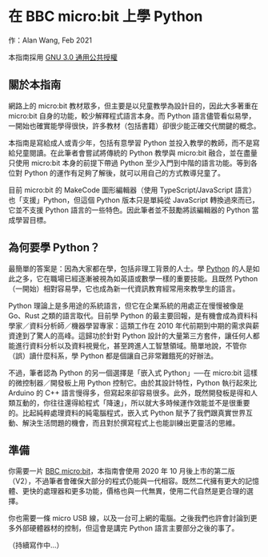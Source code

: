 # 在 BBC micro:bit 上學 Python

作：Alan Wang, Feb 2021

本指南採用 [GNU 3.0 通用公共授權](https://www.chinasona.org/gnu/gnulgpl-v3-tc.html)

## 關於本指南

網路上的 micro:bit 教材眾多，但主要是以兒童教學為設計目的，因此大多著重在 micro:bit 自身的功能，較少解釋程式語言本身。而 Python 語言儘管看似易學，一開始也確實能學得很快，許多教材（包括書籍）卻很少能正確交代關鍵的概念。

本指南是寫給成人或青少年，包括有意學習 Python 並投入教學的教師，而不是寫給兒童閱讀。在此筆者會嘗試將傳統的 Python 教學與 micro:bit 融合，並在盡量只使用 micro:bit 本身的前提下帶過 Python 至少入門到中階的語言功能。等到各位對 Python 的運作有足夠了解後，就可以用自己的方式教導兒童了。

目前 micro:bit 的 MakeCode 圖形編輯器（使用 TypeScript/JavaScript 語言）也「支援」Python，但這個 Python 版本只是單純從 JavaScript 轉換過來而已，它並不支援 Python 語言的一些特色。因此筆者並不鼓勵將該編輯器的 Python 當成學習目標。

## 為何要學 Python？

最簡單的答案是：因為大家都在學，包括非理工背景的人士。學 [Python](https://zh.wikipedia.org/zh-tw/Python) 的人是如此之多，它在職場已經逐漸被視為如英語或數學一樣的重要技能。且既然 Python （一開始）相對容易學，它也成為新一代資訊教育經常用來教學生的語言。

Python 理論上是多用途的系統語言，但它在企業系統的用處正在慢慢被像是 Go、Rust 之類的語言取代。目前學 Python 的最主要回報，是有機會成為資料科學家／資料分析師／機器學習專家：這類工作在 2010 年代前期到中期的需求與薪資達到了驚人的高峰。這歸功於針對 Python 設計的大量第三方套件，讓任何人都能進行資料分析以及資料視覺化，甚至跨進人工智慧領域。簡單地說，不管你（誤）讀什麼科系，學 Python 都是個讓自己非常難餓死的好辦法。

不過，筆者認為 Python 的另一個選擇是「嵌入式 Python」──在 micro:bit 這樣的微控制器／開發板上用 Python 控制它。由於其設計特性，Python 執行起來比 Arduino 的 C++ 語言慢得多，但寫起來卻容易很多。此外，既然開發板是得和人類互動的，你往往還得給程式「降速」，所以就大多時候運作效能並不是很重要的。比起純粹處理資料的純電腦程式，嵌入式 Python 賦予了我們跟真實世界互動、解決生活問題的機會，而且對於撰寫程式上也能訓練出更靈活的思維。

## 準備

你需要一片 [BBC micro:bit](https://microbit.org/zh-tw/new-microbit/)，本指南會使用 2020 年 10 月後上市的第二版（V2），不過筆者會確保大部分的程式仍能與一代相容。既然二代擁有更大的記憶體、更快的處理器和更多功能，價格也與一代無異，使用二代自然是更合理的選擇。

你也需要一條 micro USB 線，以及一台可上網的電腦。之後我們也許會討論到更多外部硬體器材的控制，但這會是講完 Python 語言主要部分之後的事了。

（持續寫作中...）
